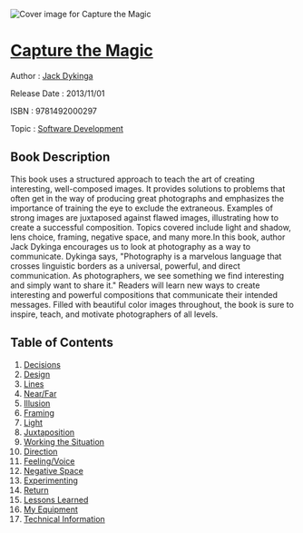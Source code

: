 ![Cover image for Capture the Magic](https://imgdetail.ebookreading.net/cover/cover/software_development/EB9781492000297.jpg)

[Capture the Magic](https://ebookreading.net/view/book/Capture+the+Magic-EB9781492000297_1.html "Capture the Magic")
====================================================================================================================

Author : [Jack Dykinga](https://ebookreading.net/search/author/Jack+Dykinga)

Release Date : 2013/11/01

ISBN : 9781492000297

Topic : [Software Development](https://ebookreading.net/search/category/software-development)

Book Description
-----------------

This book uses a structured approach to teach the art of creating interesting, well-composed images. It provides solutions to problems that often get in the way of producing great photographs and emphasizes the importance of training the eye to exclude the extraneous. Examples of strong images are juxtaposed against flawed images, illustrating how to create a successful composition. Topics covered include light and shadow, lens choice, framing, negative space, and many more.In this book, author Jack Dykinga encourages us to look at photography as a way to communicate. Dykinga says, "Photography is a marvelous language that crosses linguistic borders as a universal, powerful, and direct communication. As photographers, we see something we find interesting and simply want to share it." Readers will learn new ways to create interesting and powerful compositions that communicate their intended messages. Filled with beautiful color images throughout, the book is sure to inspire, teach, and motivate photographers of all levels.
              
Table of Contents
-----------------

1. [Decisions](https://ebookreading.net/view/book/Capture+the+Magic-EB9781492000297_6.html#ch1)
1. [Design](https://ebookreading.net/view/book/Capture+the+Magic-EB9781492000297_7.html#ch2)
1. [Lines](https://ebookreading.net/view/book/Capture+the+Magic-EB9781492000297_8.html#ch3)
1. [Near/Far](https://ebookreading.net/view/book/Capture+the+Magic-EB9781492000297_9.html#ch4)
1. [Illusion](https://ebookreading.net/view/book/Capture+the+Magic-EB9781492000297_10.html#ch5)
1. [Framing](https://ebookreading.net/view/book/Capture+the+Magic-EB9781492000297_11.html#ch6)
1. [Light](https://ebookreading.net/view/book/Capture+the+Magic-EB9781492000297_12.html#ch7)
1. [Juxtaposition](https://ebookreading.net/view/book/Capture+the+Magic-EB9781492000297_13.html#ch8)
1. [Working the Situation](https://ebookreading.net/view/book/Capture+the+Magic-EB9781492000297_14.html#ch9)
1. [Direction](https://ebookreading.net/view/book/Capture+the+Magic-EB9781492000297_15.html#ch10)
1. [Feeling/Voice](https://ebookreading.net/view/book/Capture+the+Magic-EB9781492000297_16.html#ch11)
1. [Negative Space](https://ebookreading.net/view/book/Capture+the+Magic-EB9781492000297_17.html#ch12)
1. [Experimenting](https://ebookreading.net/view/book/Capture+the+Magic-EB9781492000297_18.html#ch13)
1. [Return](https://ebookreading.net/view/book/Capture+the+Magic-EB9781492000297_19.html#ch14)
1. [Lessons Learned](https://ebookreading.net/view/book/Capture+the+Magic-EB9781492000297_20.html#ch15)
1. [My Equipment](https://ebookreading.net/view/book/Capture+the+Magic-EB9781492000297_21.html#ch16)
1. [Technical Information](https://ebookreading.net/view/book/Capture+the+Magic-EB9781492000297_22.html#ch17)
